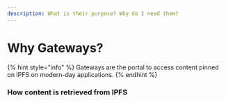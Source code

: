 ```yaml
---
description: What is their purpose? Why do I need them?
---
```


# Why Gateways?

{% hint style="info" %}
Gateways are the portal to access content pinned on IPFS on modern-day applications.
{% endhint %}

### How content is retrieved from IPFS
